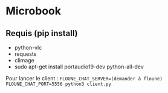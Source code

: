 # Microbook

## Requis (pip install)

- python-vlc
- requests
- climage
- sudo apt-get install portaudio19-dev python-all-dev

Pour lancer le client : `FLOUNE_CHAT_SERVER=(demander à floune) FLOUNE_CHAT_PORT=5556 python3 client.py`

